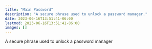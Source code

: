 ```yaml
---
title: "Main Password"
description: "A secure phrase used to unlock a password manager."
date: 2023-06-16T13:51:41-06:00
lastmod: 2023-06-16T13:51:41-06:00
images: []
---
```


A secure phrase used to unlock a password manager
